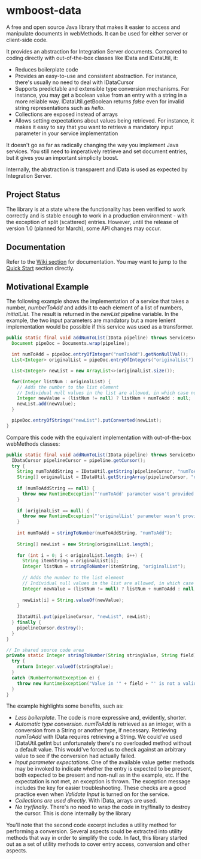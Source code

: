 # wmboost-data

A free and open source Java library that makes it easier to access and manipulate documents in webMethods. It can be used for either server or client-side code.

It provides an abstraction for Integration Server documents. Compared to coding directly with out-of-the-box classes like IData and IDataUtil, it:
* Reduces boilerplate code
* Provides an easy-to-use and consistent abstraction. For instance, there's usually no need to deal with IDataCursor
* Supports predictable and extensible type conversion mechanisms. For instance, you may get a boolean value from an entry with a string in a more reliable way. IDataUtil.getBoolean returns _false_ even for invalid string representations such as _hello_.
* Collections are exposed instead of arrays
* Allows setting expectations about values being retrieved. For instance, it makes it easy to say that you want to retrieve a mandatory input parameter in your service implementation

It doesn't go as far as radically changing the way you implement Java services. You still need to imperatively retrieve and set document entries, but it gives you an important simplicity boost.

Internally, the abstraction is transparent and IData is used as expected by Integration Server.

## Project Status

The library is at a state where the functionality has been verified to work correctly and is stable enough to work in a production environment - with the exception of split (scattered) entries. However, until the release of version 1.0 (planned for March), some API changes may occur.

## Documentation

Refer to the [Wiki section](https://github.com/innodev-au/wmboost-data/wiki) for documentation. You may want to jump to the [Quick Start](https://github.com/innodev-au/wmboost-data/wiki/Quick%20Start) section directly.

## Motivational Example
The following example shows the implementation of a service that takes a number, _numberToAdd_ and adds it to each element of a list of numbers, _initialList_. The result is returned in the _newList_ pipeline variable. In the example, the two input parameters are mandatory but a more lenient implementation would be possible if this service was used as a transformer.

```java
public static final void addNumToList(IData pipeline) throws ServiceException {
  Document pipeDoc = Documents.wrap(pipeline);

  int numToAdd = pipeDoc.entryOfInteger("numToAdd").getNonNullVal();
  List<Integer> originalList = pipeDoc.entryOfIntegers("originalList").getNonNullVal();

  List<Integer> newList = new ArrayList<>(originalList.size());

  for(Integer listNum : originalList) {
    // Adds the number to the list element
    // Individual null values in the list are allowed, in which case null is assigned
    Integer newValue = (listNum != null) ? listNum + numToAdd : null;
    newList.add(newValue);
  }

  pipeDoc.entryOfStrings("newList").putConverted(newList);
}
```

Compare this code with the equivalent implementation with out-of-the-box webMethods classes:
```java
public static final void addNumToList(IData pipeline) throws ServiceException {
  IDataCursor pipelineCursor = pipeline.getCursor();
  try {
    String numToAddString = IDataUtil.getString(pipelineCursor, "numToAdd");
    String[] originalList = IDataUtil.getStringArray(pipelineCursor, "originalList");
    
    if (numToAddString == null) {
      throw new RuntimeException("'numToAdd' parameter wasn't provided or was null");
    }  
    
    if (originalList == null) {
      throw new RuntimeException("'originalList' parameter wasn't provided");
    }
    
    int numToAdd = stringToNumber(numToAddString, "numToAdd");
  
    String[] newList = new String[originalList.length];
  
    for (int i = 0; i < originalList.length; i++) {
      String itemString = originalList[i];    
      Integer listNum = stringToNumber(itemString, "originalList");
    
      // Adds the number to the list element
      // Individual null values in the list are allowed, in which case null is assigned
      Integer newValue = (listNum != null) ? listNum + numToAdd : null;
    
      newList[i] = String.valueOf(newValue);
    }
  
    IDataUtil.put(pipelineCursor, "newList", newList);
  } finally {
    pipelineCursor.destroy();
  }
}

// In shared source code area
private static Integer stringToNumber(String stringValue, String field) {
  try {
    return Integer.valueOf(stringValue);
  }
  catch (NumberFormatException e) {
    throw new RuntimeException("Value in '" + field + "' is not a valid integer number");
  }
}
```

The example highlights some benefits, such as:

* *Less boilerplate*. The code is more expressive and, evidently, shorter.
* *Automatic type conversion*. _numToAdd_ is retrieved as an integer, with a conversion from a String or another type, if necessary. Retrieving _numToAdd_ with IData requires retrieving a String. We could've used IDataUtil.getInt but unfortunately there's no overloaded method without a default value. This would've forced us to check against an arbitrary value to see if the conversion had actually failed.
* *Input parameter expectations*. One of the available value getter methods may be invoked to indicate whether the entry is expected to be present, both expected to be present and non-null as in the example, etc. If the expectation is not met, an exception is thrown. The exception message includes the key for easier troubleshooting. These checks are a good practice even when _Validate Input_ is turned on for the service.
* *Collections are used directly*. With IData, arrays are used.
* *No try/finally*. There's no need to wrap the code in try/finally to destroy the cursor. This is done internally by the library

You'll note that the second code excerpt includes a utility method for performing a conversion. Several aspects could be extracted into utility methods that way in order to simplify the code. In fact, this library started out as a set of utility methods to cover entry access, conversion and other aspects.
